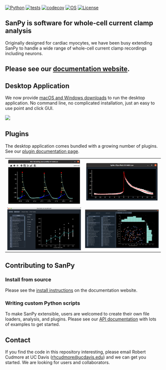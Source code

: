 
[![Python](https://img.shields.io/badge/python-3.8|3.9|3.10|3.11-blue.svg)](https://www.python.org/downloads/release/python-3111/)
[![tests](https://github.com/cudmore/SanPy/workflows/Test/badge.svg)](https://github.com/cudmore/SanPy/actions)
[![codecov](https://codecov.io/gh/cudmore/SanPy/branch/master/graph/badge.svg?token=L7L3FB04IP)](https://codecov.io/gh/cudmore/SanPy)
[![OS](https://img.shields.io/badge/OS-Linux|Windows|macOS-blue.svg)]()
[![License](https://img.shields.io/badge/license-GPLv3-blue)](https://github.com/cudmore/SanPy/blob/master/LICENSE)


## SanPy is software for whole-cell current clamp analysis

Originally designed for cardiac myocytes, we have been busy extending SanPy to handle a wide range of whole-cell current clamp recordings including neurons.

## Please see our [documentation website](https://cudmore.github.io/SanPy/).

## Desktop Application

We now provide [macOS and Windows downloads](https://cudmore.github.io/SanPy/download/) to run the desktop application. No command line, no complicated installation, just an easy to use point and click GUI.

<IMG SRC="docs/docs/img/sanpy-app.png" width=600>

## Plugins
 
The desktop application comes bundled with a growing number of plugins. See our [plugin documentation page](https://cudmore.github.io/SanPy/plugins/).

<table>
<tr>
    <td>
    <IMG SRC="docs/docs/img/plugins/plot-recording.png" width=300>
    </td>
    <td>
    <IMG SRC="docs/docs/img/plugins/spike-clips.png" width=300>
    </td>
</tr>
<tr>
    <td>
    <IMG SRC="docs/docs/img/plugins/plot-fi.png" width=300>
    </td>
    <td>
    <IMG SRC="docs/docs/img/plugins/scatter-plot.png" width=300>
    </td>
</tr>
</table>

## Contributing to SanPy

### Install from source

Please see the [install instructions](https://cudmore.github.io/SanPy/install/) on the documentation website.

### Writing custom Python scripts

To make SanPy extensible, users are welcomed to create their own file loaders, analysis, and plugins. Please see our [API documentation](https://cudmore.github.io/SanPy/scripting/) with lots of examples to get started.

## Contact

If you find the code in this repository interesting, please email Robert Cudmore at UC Davis (rhcudmore@ucdavis.edu) and we can get you started. We are looking for users and collaborators.

